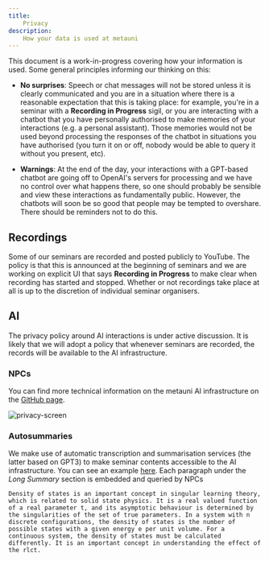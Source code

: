 ```yaml
---
title:
    Privacy
description:
    How your data is used at metauni
---
```


This document is a work-in-progress covering how your information is used. Some general principles informing our thinking on this:

* **No surprises**: Speech or chat messages will not be stored unless it is clearly communicated and you are in a situation where there is a reasonable expectation that this is taking place: for example, you're in a seminar with a **Recording in Progress** sigil, or you are interacting with a chatbot that you have personally authorised to make memories of your interactions (e.g. a personal assistant). Those memories would not be used beyond processing the responses of the chatbot in situations you have authorised (you turn it on or off, nobody would be able to query it without you present, etc).

* **Warnings**: At the end of the day, your interactions with a GPT-based chatbot are going off to OpenAI's servers for processing and we have no control over what happens there, so one should probably be sensible and view these interactions as fundamentally public. However, the chatbots will soon be so good that people may be tempted to overshare. There should be reminders not to do this.

## Recordings

Some of our seminars are recorded and posted publicly to YouTube. The policy is that this is announced at the beginning of seminars and we are working on explicit UI that says **Recording in Progress** to make clear when recording has started and stopped. Whether or not recordings take place at all is up to the discretion of individual seminar organisers.

## AI

The privacy policy around AI interactions is under active discussion. It is likely that we will adopt a policy that whenever seminars are recorded, the records will be available to the AI infrastructure.

### NPCs

You can find more technical information on the metauni AI infrastructure on the [GitHub page](https://github.com/metauni/metauniOS/blob/main/README-AI.md). 

![privacy-screen](https://user-images.githubusercontent.com/320329/216851728-bb933673-28c3-49e3-9018-7a7e7dee6152.png)

### Autosummaries

We make use of automatic transcription and summarisation services (the latter based on GPT3) to make seminar contents accessible to the AI infrastructure. You can see an example [here](https://metauniservice.com/transcript?videoID=HXCpQWZfWIw). Each paragraph under the *Long Summary* section is embedded and queried by NPCs

```
Density of states is an important concept in singular learning theory, which is related to solid state physics. It is a real valued function of a real parameter t, and its asymptotic behaviour is determined by the singularities of the set of true parameters. In a system with n discrete configurations, the density of states is the number of possible states with a given energy e per unit volume. For a continuous system, the density of states must be calculated differently. It is an important concept in understanding the effect of the rlct.
```
